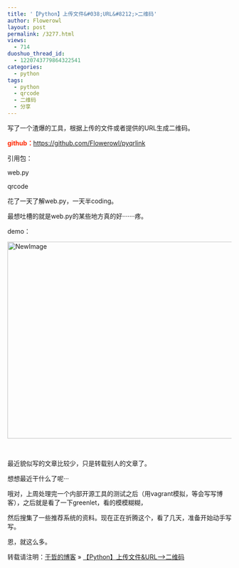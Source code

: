 ```yaml
---
title: '【Python】上传文件&#038;URL&#8212;>二维码'
author: Flowerowl
layout: post
permalink: /3277.html
views:
  - 714
duoshuo_thread_id:
  - 1220743779864322541
categories:
  - python
tags:
  - python
  - qrcode
  - 二维码
  - 分享
---
```

写了一个渣爆的工具，根据上传的文件或者提供的URL生成二维码。

<span style="color: #ff2600;"><strong>github：</strong></span><https://github.com/Flowerowl/pyqrlink>

引用包：

web.py

qrcode

花了一天了解web.py，一天半coding。

最想吐槽的就是web.py的某些地方真的好·······疼。

demo：

<img title="NewImage.png" src="http://lazynight.me/wp-content/uploads/2013/12/NewImage.png" alt="NewImage" width="760" height="442" border="0" />

 

最近貌似写的文章比较少，只是转载别人的文章了。

想想最近干什么了呢···

哦对，上周处理完一个内部开源工具的测试之后（用vagrant模拟，等会写写博客），之后就是看了一下greenlet，看的模模糊糊，

然后搜集了一些推荐系统的资料。现在正在折腾这个，看了几天，准备开始动手写写。

恩，就这么多。

转载请注明：[于哲的博客][1] &raquo; [【Python】上传文件&#038;URL&#8212;>二维码][2]

 [1]: http://localhost/wordpress
 [2]: http://localhost/wordpress/3277.html